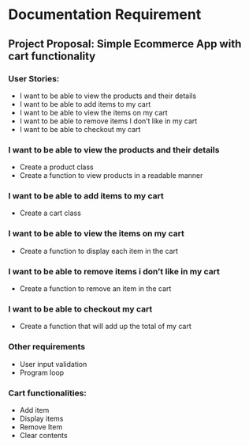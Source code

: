 # Documentation Requirement

## Project Proposal: Simple Ecommerce App with cart functionality

### User Stories:
- I want to be able to view the products and their details
- I want to be able to add items to my cart
- I want to be able to view the items on my cart
- I want to be able to remove items I don’t like in my cart
- I want to be able to checkout my cart

### I want to be able to view the products and their details
- Create a product class
- Create a function to view products in a readable manner

### I want to be able to add items to my cart
- Create a cart class

### I want to be able to view the items on my cart
- Create a function to display each item in the cart

### I want to be able to remove items i don’t like in my cart
- Create a function to remove an item in the cart

### I want to be able to checkout my cart
- Create a function that will add up the total of my cart

### Other requirements
- User input validation
- Program loop

### Cart functionalities:
- Add item
- Display items
- Remove Item
- Clear contents
